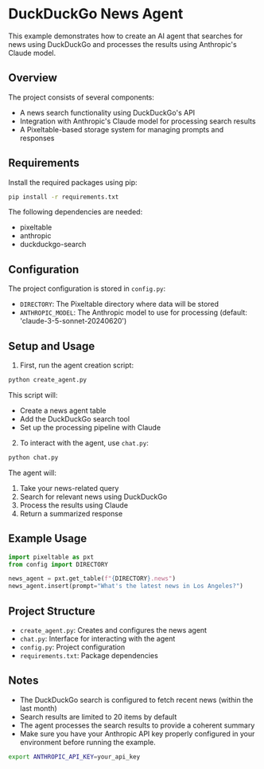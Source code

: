 # DuckDuckGo News Agent

This example demonstrates how to create an AI agent that searches for news using DuckDuckGo and processes the results using Anthropic's Claude model.

## Overview

The project consists of several components:
- A news search functionality using DuckDuckGo's API
- Integration with Anthropic's Claude model for processing search results
- A Pixeltable-based storage system for managing prompts and responses

## Requirements

Install the required packages using pip:

```bash
pip install -r requirements.txt
```

The following dependencies are needed:
- pixeltable
- anthropic
- duckduckgo-search

## Configuration

The project configuration is stored in `config.py`:
- `DIRECTORY`: The Pixeltable directory where data will be stored
- `ANTHROPIC_MODEL`: The Anthropic model to use for processing (default: 'claude-3-5-sonnet-20240620')

## Setup and Usage

1. First, run the agent creation script:
```bash
python create_agent.py
```

This script will:
- Create a news agent table
- Add the DuckDuckGo search tool
- Set up the processing pipeline with Claude

2. To interact with the agent, use `chat.py`:
```bash
python chat.py
```

The agent will:
1. Take your news-related query
2. Search for relevant news using DuckDuckGo
3. Process the results using Claude
4. Return a summarized response

## Example Usage

```python
import pixeltable as pxt
from config import DIRECTORY

news_agent = pxt.get_table(f"{DIRECTORY}.news")
news_agent.insert(prompt="What's the latest news in Los Angeles?")
```

## Project Structure

- `create_agent.py`: Creates and configures the news agent
- `chat.py`: Interface for interacting with the agent
- `config.py`: Project configuration
- `requirements.txt`: Package dependencies

## Notes

- The DuckDuckGo search is configured to fetch recent news (within the last month)
- Search results are limited to 20 items by default
- The agent processes the search results to provide a coherent summary 
- Make sure you have your Anthropic API key properly configured in your environment before running the example. 

```bash
export ANTHROPIC_API_KEY=your_api_key
```

